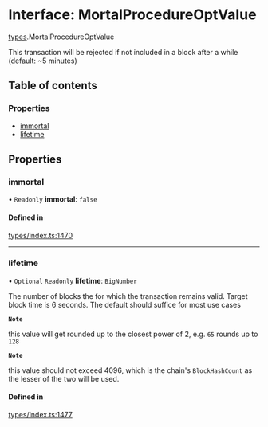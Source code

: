 # Interface: MortalProcedureOptValue

[types](../wiki/types).MortalProcedureOptValue

This transaction will be rejected if not included in a block after a while (default: ~5 minutes)

## Table of contents

### Properties

- [immortal](../wiki/types.MortalProcedureOptValue#immortal)
- [lifetime](../wiki/types.MortalProcedureOptValue#lifetime)

## Properties

### immortal

• `Readonly` **immortal**: ``false``

#### Defined in

[types/index.ts:1470](https://github.com/PolymeshAssociation/polymesh-sdk/blob/91c2d2d8/src/types/index.ts#L1470)

___

### lifetime

• `Optional` `Readonly` **lifetime**: `BigNumber`

The number of blocks the for which the transaction remains valid. Target block time is 6 seconds. The default should suffice for most use cases

**`Note`**

 this value will get rounded up to the closest power of 2, e.g. `65` rounds up to `128`

**`Note`**

 this value should not exceed 4096, which is the chain's `BlockHashCount` as the lesser of the two will be used.

#### Defined in

[types/index.ts:1477](https://github.com/PolymeshAssociation/polymesh-sdk/blob/91c2d2d8/src/types/index.ts#L1477)
